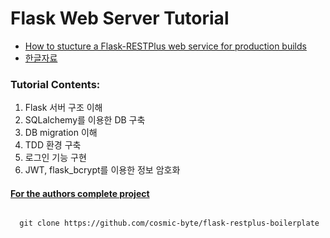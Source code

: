 # Flask Web Server Tutorial
- [How to stucture a Flask-RESTPlus web service for production builds](https://www.freecodecamp.org/news/structuring-a-flask-restplus-web-service-for-production-builds-c2ec676de563/#database-models-and-migration)
- [한글자료](https://dejavuqa.tistory.com/273)

### Tutorial Contents:

1. Flask 서버 구조 이해
2. SQLalchemy를 이용한 DB 구축
3. DB migration 이해
4. TDD 환경 구축
5. 로그인 기능 구현
6. JWT, flask_bcrypt를 이용한 정보 암호화  


#### [For the authors complete project](https://github.com/cosmic-byte/flask-restplus-boilerplate)
<pre>
<code>
  git clone https://github.com/cosmic-byte/flask-restplus-boilerplate
</code>
</pre>
